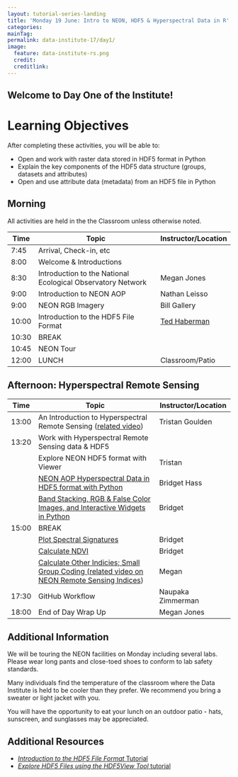 ```yaml
---
layout: tutorial-series-landing
title: 'Monday 19 June: Intro to NEON, HDF5 & Hyperspectral Data in R'
categories:
mainTag: 
permalink: data-institute-17/day1/
image:
  feature: data-institute-rs.png
  credit:
  creditlink:
---
```


## Welcome to Day One of the Institute!


<div id="objectives" markdown="1">

# Learning Objectives

After completing these activities, you will be able to:

* Open and work with raster data stored in HDF5 format in Python
* Explain the key components of the HDF5 data structure (groups, datasets and attributes)
* Open and use attribute data (metadata) from an HDF5 file in Python


</div>

## Morning

All activities are held in the the Classroom unless otherwise noted.

| Time | Topic | Instructor/Location |
|------|-------|------------|
|  7:45 | Arrival, Check-in, etc |  |
|  8:00 | Welcome & Introductions |  |
|  8:30 | Introduction to the National Ecological Observatory Network | Megan Jones |
|  9:00 | Introduction to NEON AOP | Nathan Leisso |
|  9:00 | NEON RGB Imagery | Bill Gallery |
| 10:00  | Introduction to the HDF5 File Format | <a href="https://www.hdfgroup.org/team/ted-habermann/" target="_blank">Ted Haberman</a> |
| 10:30 | BREAK| |
| 10:45 | NEON Tour| |
| 12:00 | LUNCH| Classroom/Patio |


## Afternoon: Hyperspectral Remote Sensing

| Time | Topic | Instructor/Location |
|------|-------|------------|
| 13:00  | An Introduction to Hyperspectral Remote Sensing (<a href="https://youtu.be/jaARDWeyNDE" target="_blank">related video</a>) | Tristan Goulden |
| 13:20  | Work with Hyperspectral Remote Sensing data & HDF5 | |
| 		 | Explore NEON HDF5 format with Viewer |  Tristan |
| 		 | <a href="{{ site.baseurl }}/HDF5/neon-aop-hdf5-py" target="_blank">NEON AOP Hyperspectral Data in HDF5 format with Python</a> | Bridget Hass |
| 		 | <a href="{{ site.baseurl }} /HDF5/hyperspectral-HDF5-python/" target="_blank">Band Stacking, RGB & False Color Images, and Interactive Widgets in Python</a>| Bridget |
| 15:00  | BREAK |  |
| 		 | <a href="{{ site.baseurl }}/HDF5/plot-spec-sig-python/" target="_blank">Plot Spectral Signatures</a> | Bridget  |
| 		 | <a href="{{ site.baseurl }}/HDF5/calc-ndvi-python/" target="_blank">Calculate NDVI</a> | Bridget |
| 		 | <a href="{{ site.baseurl }}/" target="_blank">Calculate Other Indicies; Small Group Coding (<a href="https://youtu.be/4_EYPNI-A5g" target="_blank">related video on NEON Remote Sensing Indices</a>)| Megan |
| 17:30  | GitHub Workflow | Naupaka Zimmerman|
| 18:00  | End of Day Wrap Up  | Megan Jones |


## Additional Information 

We will be touring the NEON facilities on Monday including several labs. Please
wear long pants and close-toed shoes to conform to lab safety standards. 

Many individuals find the temperature of the classroom where the Data Institute 
is held to be cooler than they prefer.  We recommend you bring a sweater or light
jacket with you. 

You will have the opportunity to eat your lunch on an outdoor patio - hats, sunscreen, and 
sunglasses may be appreciated. 


## Additional Resources

* <a href="{{ site.baseurl }}/HDF5/About" target="_blank">*Introduction to the HDF5 File Format* Tutorial</a>
* <a href="{{ site.baseurl }}/HDF5/Exploring-Data-HDFView" target="_blank">*Explore HDF5 Files using the HDF5View Tool* tutorial</a>
